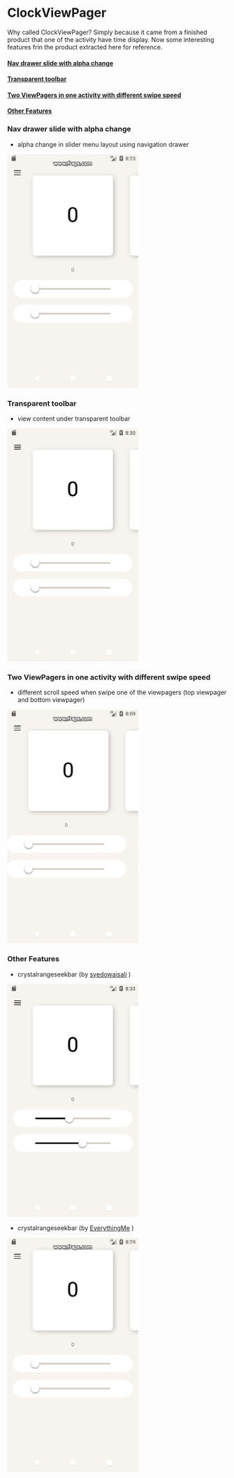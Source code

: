 # ClockViewPager

Why called ClockViewPager? Simply because it came from a finished product that one of the activity have time display. Now some interesting features frin the product extracted here for reference.

#### [Nav drawer slide with alpha change ](#nav-drawer-slide-with-alpha-change)
#### [Transparent toolbar ](#transparent-toolbar)
#### [Two ViewPagers in one activity with different swipe speed ](#two-viewPagers-in-one-activity-with-different-swipe-speed)
#### [Other Features ](#other-features)

### Nav drawer slide with alpha change

- alpha change in slider menu layout using navigation drawer
<img src="https://github.com/paulkit/ClockViewPager/blob/master/ClockViewPager/github/alpha_change.gif" width="300">


### Transparent toolbar

- view content under transparent toolbar
<img src="https://github.com/paulkit/ClockViewPager/blob/master/ClockViewPager/github/toolbar.png" width="300">


### Two ViewPagers in one activity with different swipe speed

- different scroll speed when swipe one of the viewpagers (top viewpager and bottom viewpager)
<img src="https://github.com/paulkit/ClockViewPager/blob/master/ClockViewPager/github/different_swipe_speed.gif" width="300">


### Other Features

- crystalrangeseekbar (by <a href="https://github.com/syedowaisali/crystal-range-seekbar" target="_blank">syedowaisali</a> )
<img src="https://github.com/paulkit/ClockViewPager/blob/master/ClockViewPager/github/crystalrangeseekbar.png" width="300">

- crystalrangeseekbar (by <a href="https://github.com/EverythingMe/overscroll-decor" target="_blank">EverythingMe</a> )
<img src="https://github.com/paulkit/ClockViewPager/blob/master/ClockViewPager/github/overscroll.gif" width="300">


 


